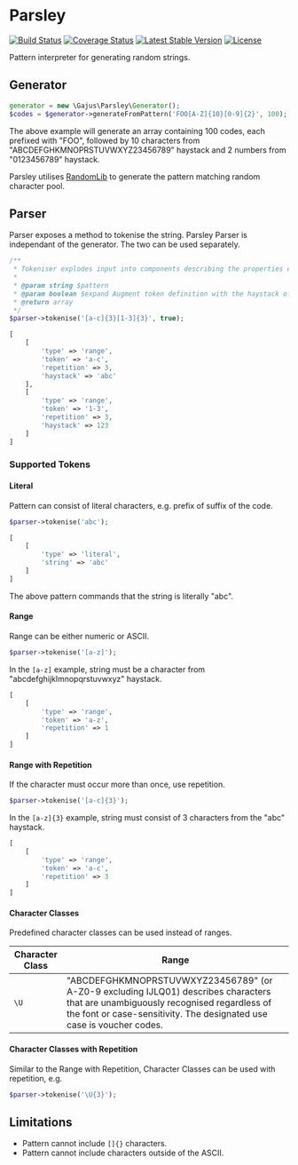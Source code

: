 # Parsley

[![Build Status](https://travis-ci.org/gajus/parsley.png?branch=master)](https://travis-ci.org/gajus/parsley)
[![Coverage Status](https://coveralls.io/repos/gajus/parsley/badge.png?branch=master)](https://coveralls.io/r/gajus/parsley?branch=master)
[![Latest Stable Version](https://poser.pugx.org/gajus/parsley/version.png)](https://packagist.org/packages/gajus/parsley)
[![License](https://poser.pugx.org/gajus/parsley/license.png)](https://packagist.org/packages/gajus/parsley)

Pattern interpreter for generating random strings.

## Generator

```php
generator = new \Gajus\Parsley\Generator();
$codes = $generator->generateFromPattern('FOO[A-Z]{10}[0-9]{2}', 100);
```

The above example will generate an array containing 100 codes, each prefixed with "FOO", followed by 10 characters from "ABCDEFGHKMNOPRSTUVWXYZ23456789" haystack and 2 numbers from "0123456789" haystack.

Parsley utilises [RandomLib](https://github.com/ircmaxell/RandomLib) to generate the pattern matching random character pool.

## Parser

Parser exposes a method to tokenise the string. Parsley Parser is independant of the generator. The two can be used separately.

```php
/**
 * Tokeniser explodes input into components describing the properties expressed in the pattern.
 *
 * @param string $pattern
 * @param boolean $expand Augment token definition with the haystack of possible values.
 * @return array
 */
$parser->tokenise('[a-c]{3}[1-3]{3}', true);
```

```php
[
    [
        'type' => 'range',
        'token' => 'a-c',
        'repetition' => 3,
        'haystack' => 'abc'
    ],
    [
        'type' => 'range',
        'token' => '1-3',
        'repetition' => 3,
        'haystack' => 123
    ]
]
```



### Supported Tokens

#### Literal

Pattern can consist of literal characters, e.g. prefix of suffix of the code.

```php
$parser->tokenise('abc');
```

```php
[
    [
        'type' => 'literal',
        'string' => 'abc'
    ]
]
```

The above pattern commands that the string is literally "abc".

#### Range

Range can be either numeric or ASCII.

```php
$parser->tokenise('[a-z]');
```

In the `[a-z]` example, string must be a character from "abcdefghijklmnopqrstuvwxyz" haystack.

```php
[
    [
        'type' => 'range',
        'token' => 'a-z',
        'repetition' => 1
    ]
]
```

#### Range with Repetition

If the character must occur more than once, use repetition.

```php
$parser->tokenise('[a-c]{3}');
```

In the `[a-z]{3}` example, string must consist of 3 characters from the "abc" haystack.

```php
[
    [
        'type' => 'range',
        'token' => 'a-c',
        'repetition' => 3
    ]
]
```

#### Character Classes

Predefined character classes can be used instead of ranges.

|Character Class|Range|
|---|---|
|`\U`|"ABCDEFGHKMNOPRSTUVWXYZ23456789" (or A-Z0-9 excluding IJLQ01) describes characters that are unambiguously recognised regardless of the font or case-sensitivity. The designated use case is voucher codes.|

#### Character Classes with Repetition

Similar to the Range with Repetition, Character Classes can be used with repetition, e.g.

```php
$parser->tokenise('\U{3}');
```

## Limitations

* Pattern cannot include `[]{}` characters.
* Pattern cannot include characters outside of the ASCII.